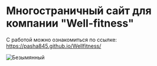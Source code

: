 # Многостраничный сайт для компании "Well-fitness"

С работой можно ознакомиться по ссылке: https://pasha845.github.io/Wellfitness/

![Безымянный](https://github.com/Pasha845/Well-fitness/assets/106194295/58b72989-f254-4468-9c78-7ac3837c07cb)
